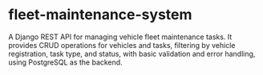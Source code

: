 # fleet-maintenance-system
A Django REST API for managing vehicle fleet maintenance tasks. It provides CRUD operations for vehicles and tasks, filtering by vehicle registration, task type, and status, with basic validation and error handling, using PostgreSQL as the backend.
